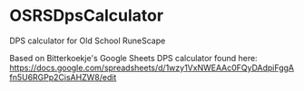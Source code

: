 # OSRSDpsCalculator
DPS calculator for Old School RuneScape

Based on Bitterkoekje's Google Sheets DPS calculator found here:
  https://docs.google.com/spreadsheets/d/1wzy1VxNWEAAc0FQyDAdpiFggAfn5U6RGPp2CisAHZW8/edit
